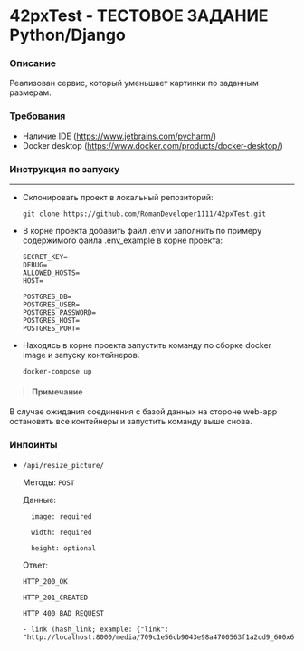 # 42pxTest - ТЕСТОВОЕ ЗАДАНИЕ Python/Django

### Описание
Реализован сервис, который уменьшает картинки по заданным размерам.

### Требования
+ Наличие IDE (https://www.jetbrains.com/pycharm/)
+ Docker desktop (https://www.docker.com/products/docker-desktop/)

### Инструкция по запуску
___
+ Склонировать проект в локальный репозиторий:

  ``` git clone https://github.com/RomanDeveloper1111/42pxTest.git ```
+ В корне проекта добавить файл .env и заполнить по примеру содержимого файла .env_example в корне проекта:

   ```
   SECRET_KEY=
   DEBUG=
   ALLOWED_HOSTS=
   HOST=

   POSTGRES_DB=
   POSTGRES_USER=
   POSTGRES_PASSWORD=
   POSTGRES_HOST=
   POSTGRES_PORT=
   ```

+ Находясь в корне проекта запустить команду по сборке docker image и запуску контейнеров.
  ```
  docker-compose up
  ```
> #### Примечание
  В случае ожидания соединения с базой данных на стороне web-app остановить все контейнеры и запустить команду выше снова.

### Инпоинты
+ ```
  /api/resize_picture/
  ```
  Методы: ```POST```

  Данные:
    ```
      image: required

      width: required

      height: optional
    ```

  Ответ:
  
      HTTP_200_OK
  
      HTTP_201_CREATED
  
      HTTP_400_BAD_REQUEST
  
      - link (hash_link; example: {"link": "http://localhost:8000/media/709c1e56cb9043e98a4700563f1a2cd9_600x600.jpg"})
